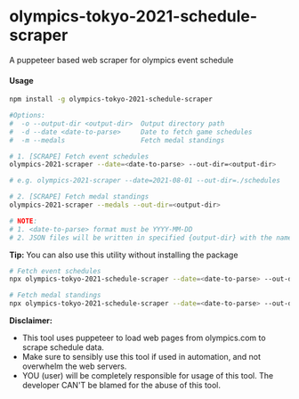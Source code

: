 # olympics-tokyo-2021-schedule-scraper
A puppeteer based web scraper for olympics event schedule

#### Usage

````bash
npm install -g olympics-tokyo-2021-schedule-scraper
````

````bash
#Options:
#  -o --output-dir <output-dir>  Output directory path
#  -d --date <date-to-parse>     Date to fetch game schedules
#  -m --medals                   Fetch medal standings

# 1. [SCRAPE] Fetch event schedules
olympics-2021-scraper --date=<date-to-parse> --out-dir=<output-dir>

# e.g. olympics-2021-scraper --date=2021-08-01 --out-dir=./schedules

# 2. [SCRAPE] Fetch medal standings
olympics-2021-scraper --medals --out-dir=<output-dir>

# NOTE:
# 1. <date-to-parse> format must be YYYY-MM-DD
# 2. JSON files will be written in specified {output-dir} with the name format 'olympics-schedule-{date-to-parse}.json'
````

**Tip:** You can also use this utility without installing the package

````bash
# Fetch event schedules
npx olympics-tokyo-2021-schedule-scraper --date=<date-to-parse> --out-dir=<output-dir>

# Fetch medal standings
npx olympics-tokyo-2021-schedule-scraper --date=<date-to-parse> --out-dir=<output-dir>
````


**Disclaimer:**
- This tool uses puppeteer to load web pages from olympics.com to scrape schedule data.
- Make sure to sensibly use this tool if used in automation, and not overwhelm the web servers.
- YOU (user) will be completely responsible for usage of this tool. The developer CAN'T be blamed for the abuse of this tool.